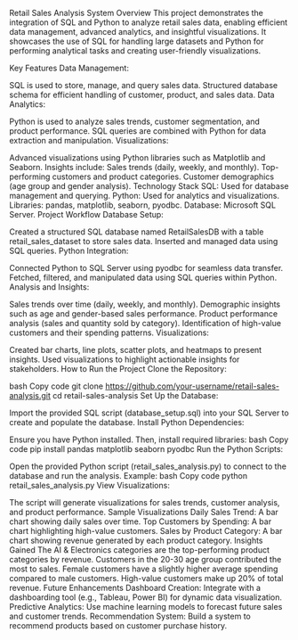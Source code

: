 Retail Sales Analysis System
Overview
This project demonstrates the integration of SQL and Python to analyze retail sales data, enabling efficient data management, advanced analytics, and insightful visualizations. It showcases the use of SQL for handling large datasets and Python for performing analytical tasks and creating user-friendly visualizations.

Key Features
Data Management:

SQL is used to store, manage, and query sales data.
Structured database schema for efficient handling of customer, product, and sales data.
Data Analytics:

Python is used to analyze sales trends, customer segmentation, and product performance.
SQL queries are combined with Python for data extraction and manipulation.
Visualizations:

Advanced visualizations using Python libraries such as Matplotlib and Seaborn.
Insights include:
Sales trends (daily, weekly, and monthly).
Top-performing customers and product categories.
Customer demographics (age group and gender analysis).
Technology Stack
SQL: Used for database management and querying.
Python: Used for analytics and visualizations.
Libraries: pandas, matplotlib, seaborn, pyodbc.
Database: Microsoft SQL Server.
Project Workflow
Database Setup:

Created a structured SQL database named RetailSalesDB with a table retail_sales_dataset to store sales data.
Inserted and managed data using SQL queries.
Python Integration:

Connected Python to SQL Server using pyodbc for seamless data transfer.
Fetched, filtered, and manipulated data using SQL queries within Python.
Analysis and Insights:

Sales trends over time (daily, weekly, and monthly).
Demographic insights such as age and gender-based sales performance.
Product performance analysis (sales and quantity sold by category).
Identification of high-value customers and their spending patterns.
Visualizations:

Created bar charts, line plots, scatter plots, and heatmaps to present insights.
Used visualizations to highlight actionable insights for stakeholders.
How to Run the Project
Clone the Repository:

bash
Copy code
git clone https://github.com/your-username/retail-sales-analysis.git
cd retail-sales-analysis
Set Up the Database:

Import the provided SQL script (database_setup.sql) into your SQL Server to create and populate the database.
Install Python Dependencies:

Ensure you have Python installed. Then, install required libraries:
bash
Copy code
pip install pandas matplotlib seaborn pyodbc
Run the Python Scripts:

Open the provided Python script (retail_sales_analysis.py) to connect to the database and run the analysis.
Example:
bash
Copy code
python retail_sales_analysis.py
View Visualizations:

The script will generate visualizations for sales trends, customer analysis, and product performance.
Sample Visualizations
Daily Sales Trend:
A bar chart showing daily sales over time.
Top Customers by Spending:
A bar chart highlighting high-value customers.
Sales by Product Category:
A bar chart showing revenue generated by each product category.
Insights Gained
The AI & Electronics categories are the top-performing product categories by revenue.
Customers in the 20-30 age group contributed the most to sales.
Female customers have a slightly higher average spending compared to male customers.
High-value customers make up 20% of total revenue.
Future Enhancements
Dashboard Creation:
Integrate with a dashboarding tool (e.g., Tableau, Power BI) for dynamic data visualization.
Predictive Analytics:
Use machine learning models to forecast future sales and customer trends.
Recommendation System:
Build a system to recommend products based on customer purchase history.
